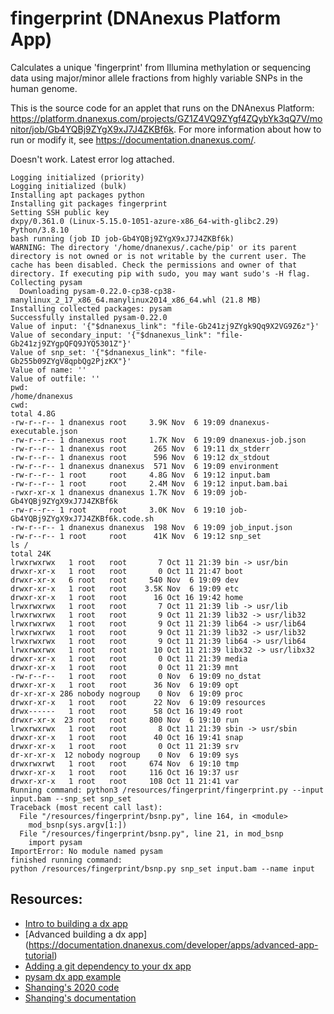 <!-- dx-header -->
# fingerprint (DNAnexus Platform App)

Calculates a unique 'fingerprint' from Illumina methylation or sequencing data using major/minor allele fractions from highly variable SNPs in the human genome.

This is the source code for an applet that runs on the DNAnexus Platform: https://platform.dnanexus.com/projects/GZ1Z4VQ9ZYgf4ZQybYk3qQ7V/monitor/job/Gb4YQBj9ZYgX9xJ7J4ZKBf6k.
For more information about how to run or modify it, see
https://documentation.dnanexus.com/.
<!-- /dx-header -->

Doesn't work. Latest error log attached.
```
Logging initialized (priority)
Logging initialized (bulk)
Installing apt packages python
Installing git packages fingerprint
Setting SSH public key
dxpy/0.361.0 (Linux-5.15.0-1051-azure-x86_64-with-glibc2.29) Python/3.8.10
bash running (job ID job-Gb4YQBj9ZYgX9xJ7J4ZKBf6k)
WARNING: The directory '/home/dnanexus/.cache/pip' or its parent directory is not owned or is not writable by the current user. The cache has been disabled. Check the permissions and owner of that directory. If executing pip with sudo, you may want sudo's -H flag.
Collecting pysam
  Downloading pysam-0.22.0-cp38-cp38-manylinux_2_17_x86_64.manylinux2014_x86_64.whl (21.8 MB)
Installing collected packages: pysam
Successfully installed pysam-0.22.0
Value of input: '{"$dnanexus_link": "file-Gb241zj9ZYgk9Qq9X2VG9Z6z"}'
Value of secondary_input: '{"$dnanexus_link": "file-Gb241zj9ZYgpQFQ9JYQ5301Z"}'
Value of snp_set: '{"$dnanexus_link": "file-Gb255b09ZYgV8qpbQg2PjzKX"}'
Value of name: ''
Value of outfile: ''
pwd:
/home/dnanexus
cwd:
total 4.8G
-rw-r--r-- 1 dnanexus root     3.9K Nov  6 19:09 dnanexus-executable.json
-rw-r--r-- 1 dnanexus root     1.7K Nov  6 19:09 dnanexus-job.json
-rw-r--r-- 1 dnanexus root      265 Nov  6 19:11 dx_stderr
-rw-r--r-- 1 dnanexus root      596 Nov  6 19:12 dx_stdout
-rw-r--r-- 1 dnanexus dnanexus  571 Nov  6 19:09 environment
-rw-r--r-- 1 root     root     4.8G Nov  6 19:12 input.bam
-rw-r--r-- 1 root     root     2.4M Nov  6 19:12 input.bam.bai
-rwxr-xr-x 1 dnanexus dnanexus 1.7K Nov  6 19:09 job-Gb4YQBj9ZYgX9xJ7J4ZKBf6k
-rw-r--r-- 1 root     root     3.0K Nov  6 19:10 job-Gb4YQBj9ZYgX9xJ7J4ZKBf6k.code.sh
-rw-r--r-- 1 dnanexus dnanexus  198 Nov  6 19:09 job_input.json
-rw-r--r-- 1 root     root      41K Nov  6 19:12 snp_set
ls /
total 24K
lrwxrwxrwx   1 root   root       7 Oct 11 21:39 bin -> usr/bin
drwxr-xr-x   1 root   root       0 Oct 11 21:47 boot
drwxr-xr-x   6 root   root     540 Nov  6 19:09 dev
drwxr-xr-x   1 root   root    3.5K Nov  6 19:09 etc
drwxr-xr-x   1 root   root      16 Oct 16 19:42 home
lrwxrwxrwx   1 root   root       7 Oct 11 21:39 lib -> usr/lib
lrwxrwxrwx   1 root   root       9 Oct 11 21:39 lib32 -> usr/lib32
lrwxrwxrwx   1 root   root       9 Oct 11 21:39 lib64 -> usr/lib64
lrwxrwxrwx   1 root   root       9 Oct 11 21:39 lib32 -> usr/lib32
lrwxrwxrwx   1 root   root       9 Oct 11 21:39 lib64 -> usr/lib64
lrwxrwxrwx   1 root   root      10 Oct 11 21:39 libx32 -> usr/libx32
drwxr-xr-x   1 root   root       0 Oct 11 21:39 media
drwxr-xr-x   1 root   root       0 Oct 11 21:39 mnt
-rw-r--r--   1 root   root       0 Nov  6 19:09 no_dstat
drwxr-xr-x   1 root   root      36 Nov  6 19:09 opt
dr-xr-xr-x 286 nobody nogroup    0 Nov  6 19:09 proc
drwxr-xr-x   1 root   root      22 Nov  6 19:09 resources
drwx------   1 root   root      58 Oct 16 19:49 root
drwxr-xr-x  23 root   root     800 Nov  6 19:10 run
lrwxrwxrwx   1 root   root       8 Oct 11 21:39 sbin -> usr/sbin
drwxr-xr-x   1 root   root      40 Oct 16 19:41 snap
drwxr-xr-x   1 root   root       0 Oct 11 21:39 srv
dr-xr-xr-x  12 nobody nogroup    0 Nov  6 19:09 sys
drwxrwxrwt   1 root   root     674 Nov  6 19:10 tmp
drwxr-xr-x   1 root   root     116 Oct 16 19:37 usr
drwxr-xr-x   1 root   root     108 Oct 11 21:41 var
Running command: python3 /resources/fingerprint/fingerprint.py --input input.bam --snp_set snp_set
Traceback (most recent call last):
  File "/resources/fingerprint/bsnp.py", line 164, in <module>
    mod_bsnp(sys.argv[1:])
  File "/resources/fingerprint/bsnp.py", line 21, in mod_bsnp
    import pysam
ImportError: No module named pysam
finished running command:
python /resources/fingerprint/bsnp.py snp_set input.bam --name input

```

## Resources:
- [Intro to building a dx 
app](https://documentation.dnanexus.com/developer/apps/intro-to-building-apps)
- [Advanced building a dx app] 
(https://documentation.dnanexus.com/developer/apps/advanced-app-tutorial)
- [Adding a git dependency to your dx 
app](https://documentation.dnanexus.com/getting-started/developer-tutorials/bash/git-dependency)
- [pysam dx app 
example](https://documentation.dnanexus.com/getting-started/developer-tutorials/python/pysam)
- [Shanqing's 2020 
code](https://drive.google.com/drive/u/0/folders/14xXlLQVSgbWWmVGi85ARpiDy6zaRN3F3)
- [Shanqing's 
documentation](https://docs.google.com/document/d/15jfJQMXwlP5ZxOeSDzM5P3LK7XrCJktM1bfCXqpKJxA/edit)

<!--
TODO: This app directory was automatically generated by dx-app-wizard;
please edit this Readme.md file to include essential documentation about
your app that would be helpful to users. (Also see the
Readme.developer.md.) Once you're done, you can remove these TODO
comments.

For more info, see https://documentation.dnanexus.com/developer.
-->

